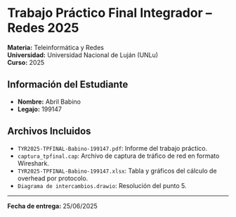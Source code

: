 # Trabajo Práctico Final Integrador – Redes 2025

**Materia:** Teleinformática y Redes  
**Universidad:** Universidad Nacional de Luján (UNLu)  
**Curso:** 2025  

## Información del Estudiante

- **Nombre:** Abril Babino  
- **Legajo:** 199147  

## Archivos Incluidos

- `TYR2025-TPFINAL-Babino-199147.pdf`: Informe del trabajo práctico.
- `captura_tpfinal.cap`: Archivo de captura de tráfico de red en formato Wireshark.  
- `TYR2025-TPFINAL-Babino-199147.xlsx`: Tabla y gráficos del cálculo de overhead por protocolo.  
- `Diagrama de intercambios.drawio`: Resolución del punto 5.

---

**Fecha de entrega:** 25/06/2025

